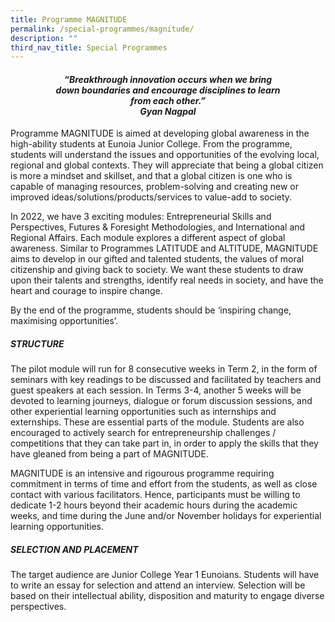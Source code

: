 ```yaml
---
title: Programme MAGNITUDE
permalink: /special-programmes/magnitude/
description: ""
third_nav_title: Special Programmes
---
```


<center><h4><em>“Breakthrough innovation occurs when we bring<br>down boundaries and encourage disciplines to learn<br> from each other.”<br><b>Gyan Nagpal</b></em></h4></center>

Programme MAGNITUDE is aimed at developing global awareness in the high-ability students at Eunoia Junior College. From the programme, students will understand the issues and opportunities of the evolving local, regional and global contexts. They will appreciate that being a global citizen is more a mindset and skillset, and that a global citizen is one who is capable of managing resources, problem-solving and creating new or improved ideas/solutions/products/services to value-add to society.

In 2022, we have 3 exciting modules: Entrepreneurial Skills and Perspectives, Futures & Foresight Methodologies, and International and Regional Affairs. Each module explores a different aspect of global awareness. Similar to Programmes LATITUDE and ALTITUDE, MAGNITUDE aims to develop in our gifted and talented students, the values of moral citizenship and giving back to society. We want these students to draw upon their talents and strengths, identify real needs in society, and have the heart and courage to inspire change.

By the end of the programme, students should be ‘inspiring change, maximising opportunities’.

##### STRUCTURE

The pilot module will run for 8 consecutive weeks in Term 2, in the form of seminars with key readings to be discussed and facilitated by teachers and guest speakers at each session. In Terms 3-4, another 5 weeks will be devoted to learning journeys, dialogue or forum discussion sessions, and other experiential learning opportunities such as internships and externships. These are essential parts of the module. Students are also encouraged to actively search for entrepreneurship challenges / competitions that they can take part in, in order to apply the skills that they have gleaned from being a part of MAGNITUDE.

MAGNITUDE is an intensive and rigourous programme requiring commitment in terms of time and effort from the students, as well as close contact with various facilitators. Hence, participants must be willing to dedicate 1-2 hours beyond their academic hours during the academic weeks, and time during the June and/or November holidays for experiential learning opportunities.

##### SELECTION AND PLACEMENT

The target audience are Junior College Year 1 Eunoians. Students will have to write an essay for selection and attend an interview. Selection will be based on their intellectual ability, disposition and maturity to engage diverse perspectives.